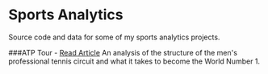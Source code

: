 # Sports Analytics
Source code and data for some of my sports analytics projects. 

###ATP Tour - [Read Article](https://www.bruinsportsanalytics.com/atptour)
An analysis of the structure of the men's professional tennis circuit and what it takes to become the World Number 1.